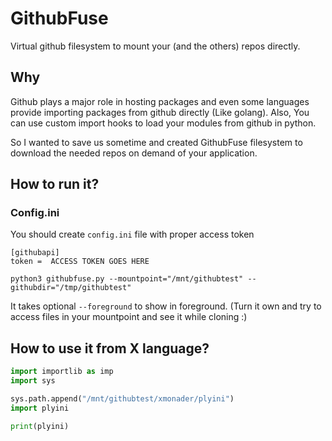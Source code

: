 # GithubFuse
Virtual github filesystem to mount your (and the others) repos directly.

## Why 
Github plays a major role in hosting packages and even some languages provide importing packages from github directly (Like golang).
Also, You can use custom import hooks to load your modules from github in python.

So I wanted to save us sometime and created GithubFuse filesystem to download the needed repos on demand of your application.


## How to run it?

### Config.ini
You should create `config.ini` file with proper access token
```
[githubapi]
token =  ACCESS TOKEN GOES HERE
```


```
python3 githubfuse.py --mountpoint="/mnt/githubtest" --githubdir="/tmp/githubtest"
```
It takes optional `--foreground` to show in foreground. (Turn it own and try to access files in your mountpoint and see it while cloning :) 



## How to use it from X language? 
```python
import importlib as imp
import sys

sys.path.append("/mnt/githubtest/xmonader/plyini")
import plyini

print(plyini)
```
